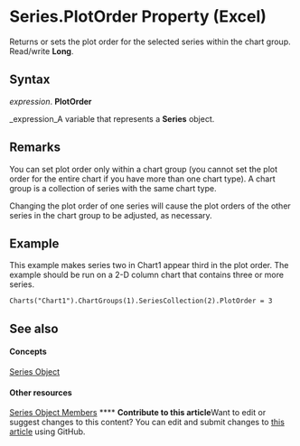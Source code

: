 
# Series.PlotOrder Property (Excel)

Returns or sets the plot order for the selected series within the chart group. Read/write  **Long**.


## Syntax

 _expression_. **PlotOrder**

 _expression_A variable that represents a  **Series** object.


## Remarks

You can set plot order only within a chart group (you cannot set the plot order for the entire chart if you have more than one chart type). A chart group is a collection of series with the same chart type.

Changing the plot order of one series will cause the plot orders of the other series in the chart group to be adjusted, as necessary.


## Example

This example makes series two in Chart1 appear third in the plot order. The example should be run on a 2-D column chart that contains three or more series.


```
Charts("Chart1").ChartGroups(1).SeriesCollection(2).PlotOrder = 3
```


## See also


#### Concepts


 [Series Object](c7d34b32-8172-f7a0-0a17-f01d44246b64.md)
#### Other resources


 [Series Object Members](eeab4f69-b436-9de7-5d4a-0a5c63f2dfce.md)
****   **Contribute to this article**Want to edit or suggest changes to this content? You can edit and submit changes to  [this article](https://github.com/jhershey00/VBA_Excel_Test/OpenXMLCon/articles/c74ba422-ca4d-db60-02aa-7b512bdd0241.md) using GitHub.

